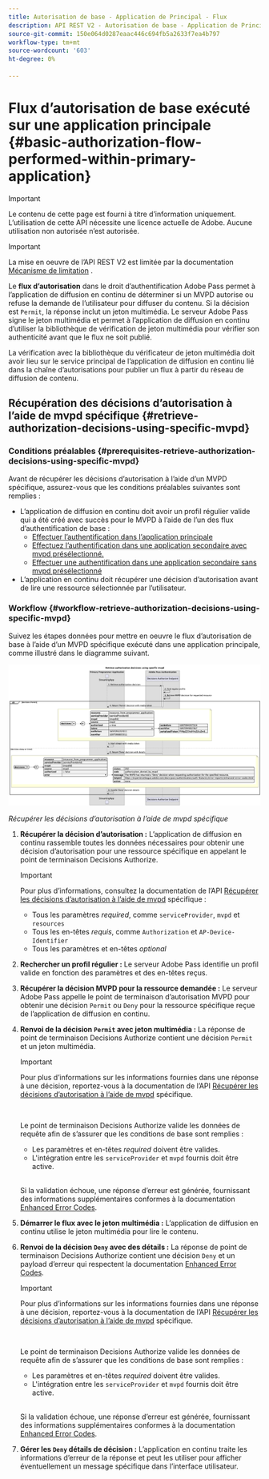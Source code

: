 ```yaml
---
title: Autorisation de base - Application de Principal - Flux
description: API REST V2 - Autorisation de base - Application de Principal - Flux
source-git-commit: 150e064d0287eaac446c694fb5a2633f7ea4b797
workflow-type: tm+mt
source-wordcount: '603'
ht-degree: 0%

---
```



# Flux d’autorisation de base exécuté sur une application principale {#basic-authorization-flow-performed-within-primary-application}

>[!IMPORTANT]
>
> Le contenu de cette page est fourni à titre d’information uniquement. L’utilisation de cette API nécessite une licence actuelle de Adobe. Aucune utilisation non autorisée n’est autorisée.

>[!IMPORTANT]
>
> La mise en oeuvre de l’API REST V2 est limitée par la documentation [Mécanisme de limitation](/help/authentication/throttling-mechanism.md) .

Le **flux d’autorisation** dans le droit d’authentification Adobe Pass permet à l’application de diffusion en continu de déterminer si un MVPD autorise ou refuse la demande de l’utilisateur pour diffuser du contenu. Si la décision est `Permit`, la réponse inclut un jeton multimédia. Le serveur Adobe Pass signe le jeton multimédia et permet à l’application de diffusion en continu d’utiliser la bibliothèque de vérification de jeton multimédia pour vérifier son authenticité avant que le flux ne soit publié.

La vérification avec la bibliothèque du vérificateur de jeton multimédia doit avoir lieu sur le service principal de l’application de diffusion en continu lié dans la chaîne d’autorisations pour publier un flux à partir du réseau de diffusion de contenu.

## Récupération des décisions d’autorisation à l’aide de mvpd spécifique {#retrieve-authorization-decisions-using-specific-mvpd}

### Conditions préalables {#prerequisites-retrieve-authorization-decisions-using-specific-mvpd}

Avant de récupérer les décisions d’autorisation à l’aide d’un MVPD spécifique, assurez-vous que les conditions préalables suivantes sont remplies :

* L’application de diffusion en continu doit avoir un profil régulier valide qui a été créé avec succès pour le MVPD à l’aide de l’un des flux d’authentification de base :
   * [Effectuer l’authentification dans l’application principale](./rest-api-v2-basic-authentication-primary-application-flow.md)
   * [Effectuez l’authentification dans une application secondaire avec mvpd présélectionné.](./rest-api-v2-basic-authentication-secondary-application-flow.md)
   * [Effectuer une authentification dans une application secondaire sans mvpd présélectionné](./rest-api-v2-basic-authentication-secondary-application-flow.md)
* L’application en continu doit récupérer une décision d’autorisation avant de lire une ressource sélectionnée par l’utilisateur.

### Workflow {#workflow-retrieve-authorization-decisions-using-specific-mvpd}

Suivez les étapes données pour mettre en oeuvre le flux d’autorisation de base à l’aide d’un MVPD spécifique exécuté dans une application principale, comme illustré dans le diagramme suivant.

![Récupérer les décisions d’autorisation à l’aide de mvpd spécifique](../../../assets/rest-api-v2/flows/basic-access-flows/rest-api-v2-retrieve-authorization-decisions-within-primary-application-using-specific-mvpd.png)

*Récupérer les décisions d’autorisation à l’aide de mvpd spécifique*

1. **Récupérer la décision d’autorisation :** L’application de diffusion en continu rassemble toutes les données nécessaires pour obtenir une décision d’autorisation pour une ressource spécifique en appelant le point de terminaison Decisions Authorize.

   >[!IMPORTANT]
   >
   > Pour plus d’informations, consultez la documentation de l’API [Récupérer les décisions d’autorisation à l’aide de mvpd](../../apis/decisions-apis/rest-api-v2-decisions-apis-retrieve-authorization-decisions-using-specific-mvpd.md) spécifique :
   >
   > * Tous les paramètres _required_, comme `serviceProvider`, `mvpd` et `resources`
   > * Tous les en-têtes _requis_, comme `Authorization` et `AP-Device-Identifier`
   > * Tous les paramètres et en-têtes _optional_

1. **Rechercher un profil régulier :** Le serveur Adobe Pass identifie un profil valide en fonction des paramètres et des en-têtes reçus.

1. **Récupérer la décision MVPD pour la ressource demandée :** Le serveur Adobe Pass appelle le point de terminaison d’autorisation MVPD pour obtenir une décision `Permit` ou `Deny` pour la ressource spécifique reçue de l’application de diffusion en continu.

1. **Renvoi de la décision `Permit` avec jeton multimédia :** La réponse de point de terminaison Decisions Authorize contient une décision `Permit` et un jeton multimédia.

   >[!IMPORTANT]
   >
   > Pour plus d’informations sur les informations fournies dans une réponse à une décision, reportez-vous à la documentation de l’API [Récupérer les décisions d’autorisation à l’aide de mvpd](../../apis/decisions-apis/rest-api-v2-decisions-apis-retrieve-authorization-decisions-using-specific-mvpd.md) spécifique.
   > 
   > <br/>
   > 
   > Le point de terminaison Decisions Authorize valide les données de requête afin de s’assurer que les conditions de base sont remplies :
   >
   > * Les paramètres et en-têtes _required_ doivent être valides.
   > * L&#39;intégration entre les `serviceProvider` et `mvpd` fournis doit être active.
   >
   > <br/>
   > 
   > Si la validation échoue, une réponse d’erreur est générée, fournissant des informations supplémentaires conformes à la documentation [Enhanced Error Codes](../../../enhanced-error-codes.md).

1. **Démarrer le flux avec le jeton multimédia :** L’application de diffusion en continu utilise le jeton multimédia pour lire le contenu.

1. **Renvoi de la décision `Deny` avec des détails :** La réponse de point de terminaison Decisions Authorize contient une décision `Deny` et un payload d’erreur qui respectent la documentation [Enhanced Error Codes](../../../enhanced-error-codes.md).

   >[!IMPORTANT]
   >
   > Pour plus d’informations sur les informations fournies dans une réponse à une décision, reportez-vous à la documentation de l’API [Récupérer les décisions d’autorisation à l’aide de mvpd](../../apis/decisions-apis/rest-api-v2-decisions-apis-retrieve-authorization-decisions-using-specific-mvpd.md) spécifique.
   > 
   > <br/>
   > 
   > Le point de terminaison Decisions Authorize valide les données de requête afin de s’assurer que les conditions de base sont remplies :
   >
   > * Les paramètres et en-têtes _required_ doivent être valides.
   > * L&#39;intégration entre les `serviceProvider` et `mvpd` fournis doit être active.
   >
   > <br/>
   > 
   > Si la validation échoue, une réponse d’erreur est générée, fournissant des informations supplémentaires conformes à la documentation [Enhanced Error Codes](../../../enhanced-error-codes.md).

1. **Gérer les `Deny` détails de décision :** L’application en continu traite les informations d’erreur de la réponse et peut les utiliser pour afficher éventuellement un message spécifique dans l’interface utilisateur.
